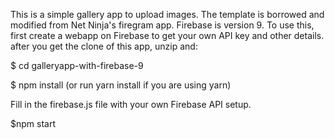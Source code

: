 This is a simple gallery app to upload images. The template is borrowed and modified from Net Ninja's firegram app. Firebase is version 9.
To use this, first create a webapp on Firebase to get your own API key and other details. after you get the clone of this app, unzip and:

$ cd galleryapp-with-firebase-9

$ npm install (or run yarn install if you are using yarn)

Fill in the firebase.js file with your own Firebase API setup.

$npm start
